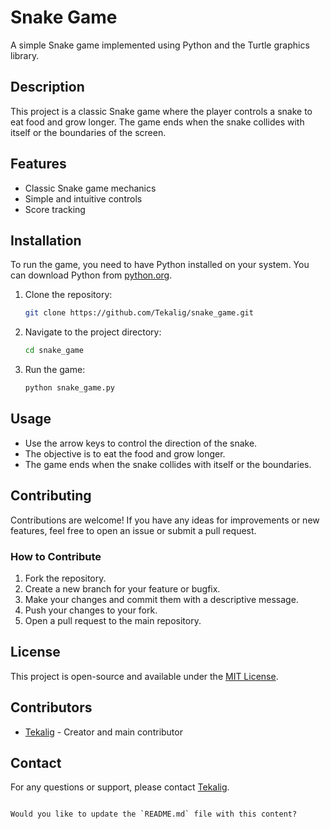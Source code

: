 # Snake Game

A simple Snake game implemented using Python and the Turtle graphics library.

## Description

This project is a classic Snake game where the player controls a snake to eat food and grow longer. The game ends when the snake collides with itself or the boundaries of the screen.

## Features

- Classic Snake game mechanics
- Simple and intuitive controls
- Score tracking

## Installation

To run the game, you need to have Python installed on your system. You can download Python from [python.org](https://www.python.org/).

1. Clone the repository:
   ```sh
   git clone https://github.com/Tekalig/snake_game.git
   ```
2. Navigate to the project directory:
   ```sh
   cd snake_game
   ```
3. Run the game:
   ```sh
   python snake_game.py
   ```

## Usage

- Use the arrow keys to control the direction of the snake.
- The objective is to eat the food and grow longer.
- The game ends when the snake collides with itself or the boundaries.

## Contributing

Contributions are welcome! If you have any ideas for improvements or new features, feel free to open an issue or submit a pull request.

### How to Contribute

1. Fork the repository.
2. Create a new branch for your feature or bugfix.
3. Make your changes and commit them with a descriptive message.
4. Push your changes to your fork.
5. Open a pull request to the main repository.

## License

This project is open-source and available under the [MIT License](LICENSE).

## Contributors

- [Tekalig](https://github.com/Tekalig) - Creator and main contributor

## Contact

For any questions or support, please contact [Tekalig](https://github.com/Tekalig).
```

Would you like to update the `README.md` file with this content?

